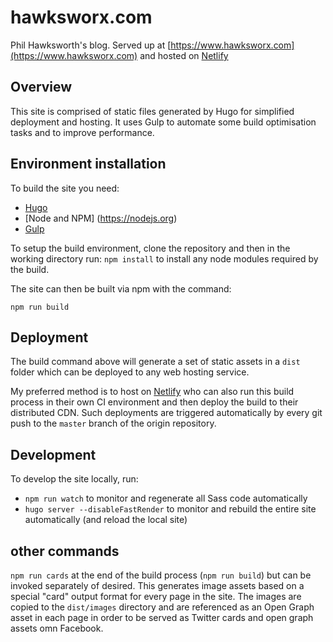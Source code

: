 # hawksworx.com

Phil Hawksworth's blog.  Served up at [https://www.hawksworx.com](https://www.hawksworx.com) and hosted on [Netlify](http://www.netlify.com)


## Overview

This site is comprised of static files generated by Hugo for simplified deployment and hosting. It uses Gulp to automate some build optimisation tasks and to improve performance.


## Environment installation

To build the site you need:

- [Hugo](https://gohugo.io)
- [Node and NPM] (https://nodejs.org)
- [Gulp](https://gulpjs.com)


To setup the build environment, clone the repository and then in the working directory run: `npm install` to install any node modules required by the build.

The site can then be built via npm with the command:

`npm run build`


## Deployment

The build command above will generate a set of static assets in a `dist` folder which can be deployed to any web hosting service.

My preferred method is to host on [Netlify](http://www.netlify.com) who can also run this build process in their own CI environment and then deploy the build to their distributed CDN. Such deployments are triggered automatically by every git push to the `master` branch of the origin repository.


## Development

To develop the site locally, run:

- `npm run watch` to monitor and regenerate all Sass code automatically
- `hugo server --disableFastRender` to monitor and rebuild the entire site automatically (and reload the local site)


## other commands

`npm run cards` at the end of the build process (`npm run build`) but can be invoked separately of desired. This generates image assets based on a special "card" output format for every page in the site. The images are copied to the `dist/images` directory and are referenced as an Open Graph asset in each page in order to be served as Twitter cards and open graph assets omn Facebook.



